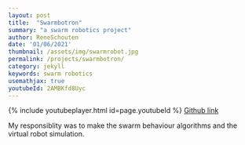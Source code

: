 ```yaml
---
layout: post
title:  "Swarmbotron"
summary: "a swarm robotics project"
author: ReneSchouten
date: '01/06/2021'
thumbnail: /assets/img/swarmrobot.jpg
permalink: /projects/swarmbotron/
category: jekyll
keywords: swarm robotics
usemathjax: true
youtubeId: 2AMBKfd8Uyc
---
```


{% include youtubeplayer.html id=page.youtubeId %}
[Github link](https://github.com/RemcoMusic/SwarmboTron)

My responsiblity was to make the swarm behaviour algorithms and the virtual robot simulation.